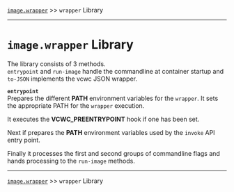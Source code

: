 [`image.wrapper`](../README.md) >> `wrapper` Library

-----

# `image.wrapper` Library

The library consists of 3 methods.  
`entrypoint` and `run-image` handle the commandline at container startup and `to-JSON` implements the vcwc JSON wrapper.

__`entrypoint`__  
Prepares the different __PATH__ environment variables for the `wrapper`. It sets the appropriate PATH for the `wrapper` execution.

It executes the __VCWC_PREENTRYPOINT__ hook if one has been set.

Next if prepares the __PATH__ environment variables used by the `invoke` API entry point.

Finally it processes the first and second groups of commandline flags and hands processing to the `run-image` methods.


-----
[`image.wrapper`](../README.md) >> `wrapper` Library
